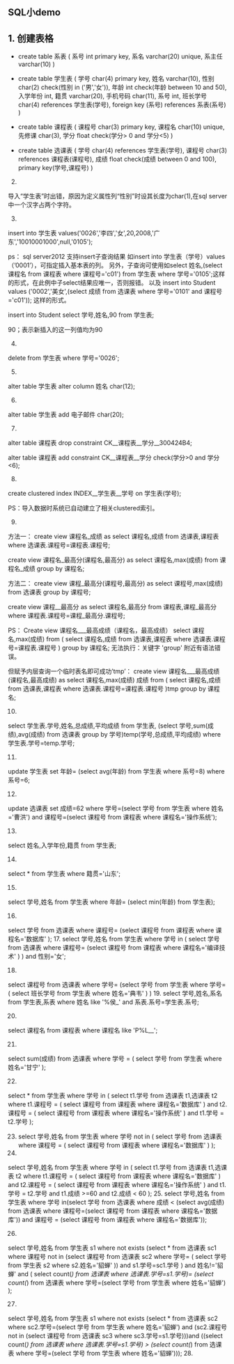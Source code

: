 ## SQL小demo
## 1. 创建表格
- create table 系表
(
系号 int primary key,
系名 varchar(20) unique,
系主任 varchar(10) 
)

- create table 学生表
(
学号 char(4) primary key,
姓名 varchar(10),
性别 char(2) check(性别 in ('男','女')), 
年龄 int check(年龄 between 10 and 50),
入学年份 int,
籍贯 varchar(20),
手机号码 char(11),
系号 int,
班长学号 char(4) references 学生表(学号),
foreign key (系号) references 系表(系号) 
) 

- create table 课程表
(
课程号 char(3) primary key,
课程名 char(10) unique,
先修课 char(3),
学分 float check(学分> 0 and 学分<5) 
)

- create table 选课表
(
学号 char(4) references 学生表(学号),
课程号 char(3) references 课程表(课程号),
成绩 float check(成绩 between 0 and 100),
primary key(学号,课程号) 
)

2.
导入“学生表”时出错，原因为定义属性列“性别”时设其长度为char(1),在sql server中一个汉字占两个字符。 

3.
insert
into 学生表
values('0026','李四','女',20,2008,'广东','10010001000',null,'0105');

ps：
sql server2012 支持insert子查询结果
如insert into 学生表（学号）values（’0001’），可指定插入基本表的列。
另外，子查询可使用如select 姓名,(select 课程名 from 课程表 where 课程号='c01') from 学生表 where 学号='0105';这样的形式，在此例中子select结果应唯一，否则报错。
以及
insert 
into Student
values ('0002','美女',(select 成绩 from 选课表 where 学号='0101' and 课程号='c01'));
这样的形式。


insert 
into Student
select 学号,姓名,90 from 学生表;

90；表示新插入的这一列值均为90


4.
delete
from 学生表
where 学号='0026';

5.
alter table 学生表
alter column 姓名 char(12);

6.
alter table 学生表
add 电子邮件 char(20);

7.
alter table 课程表
drop constraint CK__课程表__学分__300424B4;

alter table 课程表
add constraint CK__课程表__学分 check(学分>0 and 学分<6);

8.
create clustered index INDEX__学生表__学号 on 学生表(学号);

PS：导入数据时系统已自动建立了相关clustered索引。


9.
方法一：
create view 课程名_成绩
as
select 课程名,成绩
from 选课表,课程表
where 选课表.课程号=课程表.课程号;


create view 课程名_最高分(课程名,最高分)
as
select 课程名,max(成绩)
from 课程名_成绩
group by 课程名;

方法二：
create view 课程_最高分(课程号,最高分)
as
select 课程号,max(成绩)
from 选课表
group by 课程号;


create view 课程__最高分
as
select 课程名,最高分
from 课程表,课程_最高分
where 课程表.课程号=课程_最高分.课程号;

PS：
Create view 课程名___最高成绩（课程名，最高成绩）
select 课程名,max(成绩)
from
(
select 课程名,成绩
from 选课表,课程表
where 选课表.课程号=课程表.课程号
)
group by 课程名;
无法执行：关键字 'group' 附近有语法错误。

但赋予内层查询一个临时表名即可成功’tmp’：
create view 课程名___最高成绩(课程名,最高成绩)
as
select 课程名,max(成绩) 成绩
from
(
select 课程名,成绩
from 选课表,课程表
where 选课表.课程号=课程表.课程号
)tmp 
group by 课程名;


10.
select 学生表.学号,姓名,总成绩,平均成绩
from 学生表,
(select 学号,sum(成绩),avg(成绩)
from 选课表
group by 学号)temp(学号,总成绩,平均成绩)
where 学生表.学号=temp.学号;

11.
update 学生表
set 年龄= (select avg(年龄)
		   from 学生表
		   where 系号=8)
where 系号=6;

12.
update 选课表
set 成绩=62
where 学号=(select 学号 from 学生表 where 姓名='曹洪') 
	  and 课程号=(select 课程号 from 课程表 where 课程名='操作系统');

13.
select 姓名,入学年份,籍贯 from 学生表;

14.
select * from 学生表 where 籍贯='山东';

15.
select 学号,姓名 from 学生表 
where 年龄=
		   (select min(年龄)
		    from 学生表); 

16.
select 学号 from 选课表
where 课程号= 
			 (select 课程号
			  from 课程表
			  where 课程名='数据库'
			 );
17.
select 学号,姓名
from 学生表
where 学号 in
		(
		select 学号 from 选课表
		where 课程号= 
					(select 课程号
					 from 课程表
					 where 课程名='编译技术'
					 )
		)
and 性别='女';

18.
select 课程号
from 选课表
where 学号=
		  (select 学号
		  from 学生表
		  where 学号=
					(
					select 班长学号
					from 学生表
					where 姓名='典韦'
					)
		  )
19.
select 学号,姓名,系名
from 学生表,系表
where 姓名 like '%侯_' and 系表.系号=学生表.系号;

20.
select 课程名
from 课程表
where 课程名 like 'P%L__';

21.
select sum(成绩)
from 选课表
where 学号 = 
			(
			select 学号
			from 学生表
			where 姓名='甘宁'
			);

22.
select *
from 学生表
where 学号 in
			(
			select t1.学号
			from 选课表 t1,选课表 t2
			where t1.课程号 = 
							(
							select 课程号
							from 课程表
							where 课程名='数据库'
							) 
				 and t2.课程号 =
							   (
							   select 课程号
							   from 课程表
							   where 课程名='操作系统'
							   )
			     and t1.学号 = t2.学号
			);

23. select 学号,姓名
from 学生表
where 学号 not in
			(
			select 学号
			from 选课表
			where 课程号 = 
							(
							select 课程号
							from 课程表
							where 课程名='数据库'
							) 
			);
24.
select 学号,姓名
from 学生表
where 学号 in
			(
			select t1.学号
			from 选课表 t1,选课表 t2
			where t1.课程号 = 
							(
							select 课程号
							from 课程表
							where 课程名='数据库'
							) 
				 and t2.课程号 =
							   (
							   select 课程号
							   from 课程表
							   where 课程名='操作系统'
							   )
			     and t1.学号 = t2.学号
				 and t1.成绩 >=60 and t2.成绩 < 60
			);
25.
select 学号,姓名
from 学生表
where 学号 in(select 学号 from 选课表 where 成绩 < (select avg(成绩) from 选课表 where 课程号=(select 课程号 from 课程表 where 课程名='数据库')) and 课程号 = (select 课程号 from 课程表 where 课程名='数据库'));

26.
select 学号,姓名
from 学生表 s1
where not exists (select * from  选课表 sc1 where 课程号 not in (select 课程号 from 选课表 sc2 where 学号= ( select 学号 from 学生表 s2  where s2.姓名='貂蝉' )) and s1.学号=sc1.学号 ) and 姓名!='貂蝉' and (
	select count(*)
	from 选课表
	where 选课表.学号=s1.学号)=
	(select count(*)
	from 选课表
	where 学号=(select 学号 from 学生表 where 姓名='貂蝉')
	);

27.
select 学号,姓名
from 学生表 s1
where not exists  (select * from 选课表 sc2 where sc2.学号=(select 学号 from 学生表 where 姓名='貂蝉') and (sc2.课程号 not in (select 课程号
from 选课表 sc3 where sc3.学号=s1.学号)))and ((select count(*) from 选课表 where 选课表.学号=s1.学号) > (select count(*) from 选课表 where 学号=(select 学号 from 学生表 where 姓名='貂蝉')));
28.

